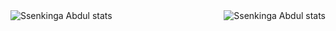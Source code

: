 <a href="https://github.com/SsenkingaAbdul/github-readme-stats">
    
  <img align="left" src="https://github-readme-stats-8ln4gxrk6-SsenkingaAbdul.vercel.app/api?username=SsenkingaAbdul&include_all_commits=true&count_private=true&show_icons=true&line_height=20&title_color=7A7ADB&icon_color=2234AE&text_color=D3D3D3&bg_color=0,000000,130F40" alt="Ssenkinga Abdul stats">
</a>
<a href="https://github.com/SsenkingaAbdul/" >
<img align="right" src="https://github-readme-stats-8ln4gxrk6-SsenkingaAbdul.vercel.app/api/top-langs/?username=SsenkingaAbdul&exclude_repo=github-readme-stats&line_height=20&hide=php,dockerfile,powershell,html,css,scss,roff&title_color=7A7ADB&icon_color=2234AE&text_color=D3D3D3&bg_color=0,000000,130F40,kuyesu.github.io" alt="Ssenkinga Abdul stats">
</a>

<!-- [![Ssenkinga's GitHub stats-Dark](https://github-readme-stats.vercel.app/api?username=SsenkingaAbdul&show_icons=true&theme=dark#gh-dark-mode-only)](https://github.com/SsenkingaAbdul/github-readme-stats#gh-dark-mode-only)
[![Ssenkinga's GitHub stats-Light](https://github-readme-stats.vercel.app/api?username=SsenkingaAbdul&show_icons=true&theme=default#gh-light-mode-only)](https://github.com/SsenkingaAbdul/github-readme-stats#gh-light-mode-only) -->

